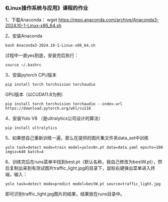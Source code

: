 ### 《Linux操作系统与应用》课程的作业

1、下载Anaconda：
wget https://repo.anaconda.com/archive/Anaconda3-2024.10-1-Linux-x86_64.sh

2、安装Anaconda

```shell
bash Anaconda3-2024.10-1-Linux-x86_64.sh
```

过程中一直yes到底，安装完后执行：

```shell
source ~/.bashrc
```

3、安装pytorch
CPU版本

```shell
pip install torch torchvision torchaudio
```

GPU版本（以CUDA11.8为例）

```shell
pip install torch torchvision torchaudio --index-url https://download.pytorch.org/whl/cu118
```

4、安装Yolo V8 （是ultralytics公司设计的算法）

```shell
pip install ultralytics
```

5、如果想自己重新训练一遍，那么在提供的图片集文件夹data_set中训练

```shell
yolo task=detect mode=train model=yolov8n.pt data=data.yaml epochs=100 imgsz=640 batch=4
```

6、训练完后在runs菜单中找到best.pt（默认名称，我自己修改为bestW.pt），然后复制出来到有测试图片traffic_light.jpg的目录下，鼠标右键弹出菜单进入终端，输入：

```shell
yolo task=detect mode=predict model=bestW.pt source=traffic_light.jpg
```

即可识别traffic_light.jpg图片的结果，结果放在runs目录中。
